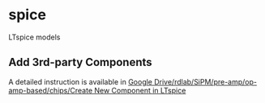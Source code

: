 # spice
LTspice models

## Add 3rd-party Components
A detailed instruction is available in [Google Drive/rdlab/SiPM/pre-amp/op-amp-based/chips/Create New Component in LTspice](https://docs.google.com/presentation/d/1jVDDGEK34zM3y6CvXslrOrs4vqKHL7F-huzbO54Q0Y0/edit?usp=sharing)
